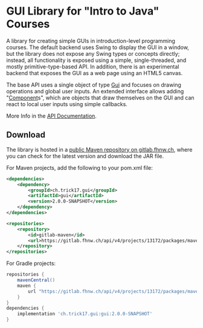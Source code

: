 # GUI Library for "Intro to Java" Courses

A library for creating simple GUIs in introduction-level programming courses.
The default backend uses Swing to display the GUI in a window, but the
library does not expose any Swing types or concepts directly; instead, all
functionality is exposed using a simple, single-threaded, and mostly
primitive-type-based API. In addition, there is an experimental backend that
exposes the GUI as a web page using an HTML5 canvas.

The base API uses a single object of type [Gui][3] and focuses on
drawing operations and global user inputs. An extended interface allows
adding "[Component][4]s", which are objects that draw
themselves on the GUI and can react to local user inputs using simple
callbacks.

More Info in the [API Documentation][5].


## Download

The library is hosted in a [public Maven repository on gitlab.fhnw.ch][6],
where you can check for the latest version and download the JAR file.

For Maven projects, add the following to your pom.xml file:

```xml
<dependencies>
    <dependency>
        <groupId>ch.trick17.gui</groupId>
        <artifactId>gui</artifactId>
        <version>2.0.0-SNAPSHOT</version>
    </dependency>
</dependencies>

<repositories>
    <repository>
        <id>gitlab-maven</id>
        <url>https://gitlab.fhnw.ch/api/v4/projects/13172/packages/maven</url>
    </repository>
</repositories>
```

For Gradle projects:

```groovy
repositories {
    mavenCentral()
    maven {
        url "https://gitlab.fhnw.ch/api/v4/projects/13172/packages/maven"
    }
}
dependencies {
    implementation 'ch.trick17.gui:gui:2.0.0-SNAPSHOT'
}
```


[1]: https://docs.oracle.com/javase/8/docs/api/javax/swing/JFrame.html?is-external=true
[2]: https://docs.oracle.com/javase/8/docs/api/javax/swing/JPanel.html?is-external=true
[3]: https://rolve.github.io/gui/apidocs/gui/Gui.html
[4]: https://rolve.github.io/gui/apidocs/gui/component/Component.html
[5]: https://rolve.github.io/gui/apidocs/overview-summary.html
[6]: https://gitlab.fhnw.ch/michael.faes/gui/-/packages
